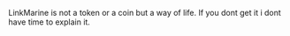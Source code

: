 LinkMarine is not a token or a coin but a way of life. If you dont get it i dont have time to explain it.
